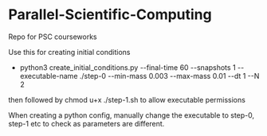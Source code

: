 # Parallel-Scientific-Computing

Repo for PSC courseworks

Use this for creating initial conditions
- python3 create_initial_conditions.py --final-time 60 --snapshots 1 --executable-name  ./step-0 --min-mass 0.003 --max-mass 0.01 --dt 1 --N 2

then followed by chmod u+x ./step-1.sh to allow executable permissions

When creating a python config, manually change the executable to step-0, step-1 etc to check as parameters are different.